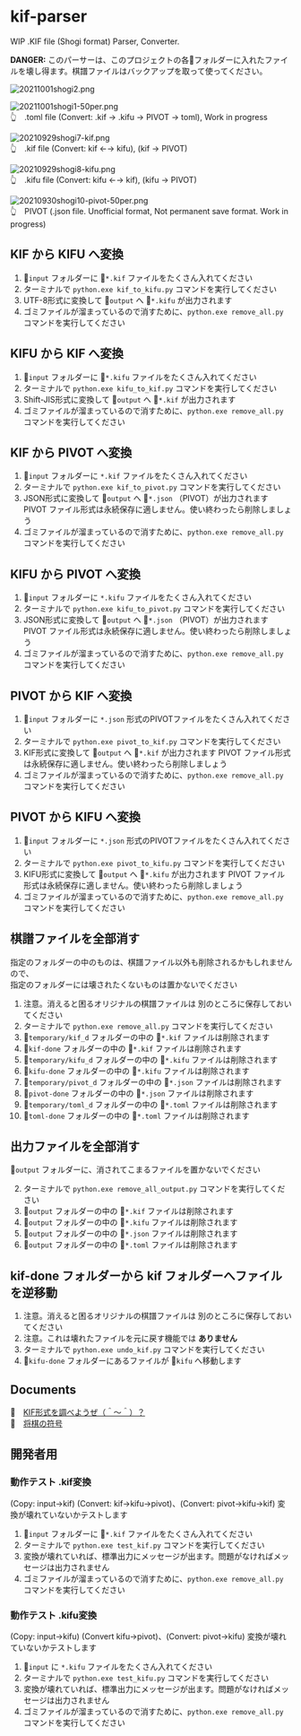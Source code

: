 # kif-parser

WIP .KIF file (Shogi format) Parser, Converter.  

**DANGER:** このパーサーは、このプロジェクトの各📂フォルダーに入れたファイルを壊し得ます。棋譜ファイルはバックアップを取って使ってください。  

![20211001shogi2.png](docs/img/20211001shogi2.png)  

![20211001shogi1-50per.png](docs/img/20211001shogi1-50per.png)  
👆　.toml file (Convert: .kif -> .kifu -> PIVOT -> toml), Work in progress  

![20210929shogi7-kif.png](docs/img/20210929shogi7-kif-50per.png)  
👆　.kif file (Convert: kif ←→ kifu), (kif → PIVOT)  

![20210929shogi8-kifu.png](docs/img/20210929shogi8-kifu-50per.png)  
👆　.kifu file (Convert: kifu ←→ kif), (kifu → PIVOT)  

![20210930shogi10-pivot-50per.png](docs/img/20210930shogi10-pivot-50per.png)  
👆　PIVOT (.json file. Unofficial format, Not permanent save format. Work in progress)  

## KIF から KIFU へ変換

1. 📂`input` フォルダーに 📄`*.kif` ファイルをたくさん入れてください
2. ターミナルで `python.exe kif_to_kifu.py` コマンドを実行してください
3. UTF-8形式に変換して 📂`output` へ 📄`*.kifu` が出力されます
4. ゴミファイルが溜まっているので消すために、`python.exe remove_all.py` コマンドを実行してください

## KIFU から KIF へ変換

1. 📂`input` フォルダーに 📄`*.kifu` ファイルをたくさん入れてください
2. ターミナルで `python.exe kifu_to_kif.py` コマンドを実行してください
3. Shift-JIS形式に変換して 📂`output` へ 📄`*.kif` が出力されます
4. ゴミファイルが溜まっているので消すために、`python.exe remove_all.py` コマンドを実行してください

## KIF から PIVOT へ変換

1. 📂`input` フォルダーに `*.kif` ファイルをたくさん入れてください
2. ターミナルで `python.exe kif_to_pivot.py` コマンドを実行してください
3. JSON形式に変換して 📂`output` へ 📄`*.json` （PIVOT）が出力されます
   PIVOT ファイル形式は永続保存に適しません。使い終わったら削除しましょう
4. ゴミファイルが溜まっているので消すために、`python.exe remove_all.py` コマンドを実行してください
## KIFU から PIVOT へ変換

1. 📂`input` フォルダーに `*.kifu` ファイルをたくさん入れてください
2. ターミナルで `python.exe kifu_to_pivot.py` コマンドを実行してください
3. JSON形式に変換して 📂`output` へ 📄`*.json` （PIVOT）が出力されます
   PIVOT ファイル形式は永続保存に適しません。使い終わったら削除しましょう
4. ゴミファイルが溜まっているので消すために、`python.exe remove_all.py` コマンドを実行してください

## PIVOT から KIF へ変換

1. 📂`input` フォルダーに `*.json` 形式のPIVOTファイルをたくさん入れてください
2. ターミナルで `python.exe pivot_to_kif.py` コマンドを実行してください
3. KIF形式に変換して 📂`output` へ 📄`*.kif` が出力されます
   PIVOT ファイル形式は永続保存に適しません。使い終わったら削除しましょう
4. ゴミファイルが溜まっているので消すために、`python.exe remove_all.py` コマンドを実行してください

## PIVOT から KIFU へ変換

1. 📂`input` フォルダーに `*.json` 形式のPIVOTファイルをたくさん入れてください
2. ターミナルで `python.exe pivot_to_kifu.py` コマンドを実行してください
3. KIFU形式に変換して 📂`output` へ 📄`*.kifu` が出力されます
   PIVOT ファイル形式は永続保存に適しません。使い終わったら削除しましょう
4. ゴミファイルが溜まっているので消すために、`python.exe remove_all.py` コマンドを実行してください

## 棋譜ファイルを全部消す

指定のフォルダーの中のものは、棋譜ファイル以外も削除されるかもしれませんので、  
指定のフォルダーには壊されたくないものは置かないでください  

1. 注意。消えると困るオリジナルの棋譜ファイルは 別のところに保存しておいてください
2. ターミナルで `python.exe remove_all.py` コマンドを実行してください
3. 📂`temporary/kif_d` フォルダーの中の 📄`*.kif` ファイルは削除されます
4. 📂`kif-done` フォルダーの中の 📄`*.kif` ファイルは削除されます
5. 📂`temporary/kifu_d` フォルダーの中の 📄`*.kifu` ファイルは削除されます
6. 📂`kifu-done` フォルダーの中の 📄`*.kifu` ファイルは削除されます
7. 📂`temporary/pivot_d` フォルダーの中の 📄`*.json` ファイルは削除されます
8. 📂`pivot-done` フォルダーの中の 📄`*.json` ファイルは削除されます
9. 📂`temporary/toml_d` フォルダーの中の 📄`*.toml` ファイルは削除されます
10. 📂`toml-done` フォルダーの中の 📄`*.toml` ファイルは削除されます

## 出力ファイルを全部消す

📂`output` フォルダーに、消されてこまるファイルを置かないでください  

2. ターミナルで `python.exe remove_all_output.py` コマンドを実行してください
3. 📂`output` フォルダーの中の 📄`*.kif` ファイルは削除されます
5. 📂`output` フォルダーの中の 📄`*.kifu` ファイルは削除されます
7. 📂`output` フォルダーの中の 📄`*.json` ファイルは削除されます
9. 📂`output` フォルダーの中の 📄`*.toml` ファイルは削除されます

## kif-done フォルダーから kif フォルダーへファイルを逆移動

1. 注意。消えると困るオリジナルの棋譜ファイルは 別のところに保存しておいてください
2. 注意。これは壊れたファイルを元に戻す機能では **ありません**
3. ターミナルで `python.exe undo_kif.py` コマンドを実行してください
4. 📂`kifu-done` フォルダーにあるファイルが 📂`kifu` へ移動します

## Documents

📖　[KIF形式を調べようぜ（＾～＾）？](https://crieit.net/drafts/6150ffc21e0de)  
📖　[将棋の符号](https://crieit.net/drafts/615192ae93d14)  

## 開発者用

### 動作テスト .kif変換

(Copy: input->kif) (Convert: kif->kifu->pivot)、(Convert: pivot->kifu->kif) 変換が壊れていないかテストします  

1. 📂`input` フォルダーに 📄`*.kif` ファイルをたくさん入れてください
2. ターミナルで `python.exe test_kif.py` コマンドを実行してください
3. 変換が壊れていれば、標準出力にメッセージが出ます。問題がなければメッセージは出力されません
4. ゴミファイルが溜まっているので消すために、`python.exe remove_all.py` コマンドを実行してください

### 動作テスト .kifu変換

(Copy: input->kifu) (Convert kifu->pivot)、(Convert: pivot->kifu) 変換が壊れていないかテストします  

1. 📂`input` に `*.kifu` ファイルをたくさん入れてください
2. ターミナルで `python.exe test_kifu.py` コマンドを実行してください
3. 変換が壊れていれば、標準出力にメッセージが出ます。問題がなければメッセージは出力されません
4. ゴミファイルが溜まっているので消すために、`python.exe remove_all.py` コマンドを実行してください
